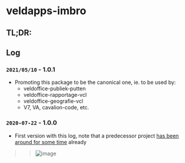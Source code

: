 # veldapps-imbro

## TL;DR:

## Log

### `2021/05/10` - 1.0.1

* Promoting this package to be the canonical one, ie. to be used by:
	* veldoffice-publiek-putten
	* veldoffice-rapportage-vcl
	* veldoffice-geografie-vcl
	* V7, VA, cavalion-code, etc.

### `2020-07-22` - 1.0.0
* First version with this log, note that a predecessor project [has been around for some time](https://www.npmjs.com/package/veldapps-codes-broservices) already

>> ![image](https://user-images.githubusercontent.com/686773/88216603-eddf2500-cc22-11ea-83af-b8578729c4b1.png)

